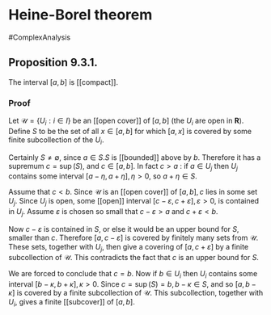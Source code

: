 # Heine-Borel theorem
#ComplexAnalysis 

## Proposition 9.3.1.
The interval $[a, b]$ is [[compact]].

### Proof
Let $\mathcal{U}=\left\{U_{i}: i \in I\right\}$ be an [[open cover]] of $[a, b]$ (the $U_{i}$ are open in $\mathbf{R}$).
Define $S$ to be the set of all $x \in[a, b]$ for which $[a, x]$ is covered by some finite subcollection of the $U_{i}$.

Certainly $S \neq \emptyset$, since $a \in S . S$ is [[bounded]] above by $b$. Therefore it has a supremum $c=\sup (S)$, and $c \in[a, b]$. In fact $c>a$ : if $a \in U_{j}$ then $U_{j}$ contains some interval $[a-\eta, a+\eta], \eta>0$, so $a+\eta \in S$.

Assume that $c<b$. Since $\mathcal{U}$ is an [[open cover]] of $[a, b], c$ lies in some set $U_{j}$. Since $U_{j}$ is open, some [[open]] interval $[c-\varepsilon, c+\varepsilon], \varepsilon>0$, is contained in $U_{j}$. Assume $\varepsilon$ is chosen so small that $c-\varepsilon>a$ and $c+\varepsilon<b$.

Now $c-\varepsilon$ is contained in $S$, or else it would be an upper bound for $S$, smaller than $c$. Therefore $[a, c-\varepsilon]$ is covered by finitely many sets from $\mathcal{U}$. These sets, together with $U_{j}$, then give a covering of $[a, c+\varepsilon]$ by a finite subcollection of $\mathcal{U}$. This contradicts the fact that $c$ is an upper bound for $S$.

We are forced to conclude that $c=b$. Now if $b \in U_{i}$ then $U_{i}$ contains some interval $[b-\kappa, b+\kappa], \kappa>0$. Since $c=\sup (S)=b, b-\kappa \in S$, and so $[a, b-\kappa]$ is covered by a finite subcollection of $\mathcal{U}$. This subcollection, together with $U_{i}$, gives a finite [[subcover]] of $[a, b]$.